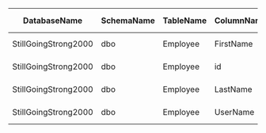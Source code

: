 | DatabaseName         | SchemaName | TableName | ColumnName | Datatype | Datalength | nRows | FHIR Resource | FHIR path (full)                              | KR |
|----------------------|------------|-----------|------------|----------|------------|-------|---------------|-----------------------------------------------|----|
| StillGoingStrong2000 | dbo        | Employee  | FirstName  | nvarchar | 8000       | 15    | Practitioner  | Practitioner(2…N).name_HumanName.given        |    |
| StillGoingStrong2000 | dbo        | Employee  | id         | int      | 4          | 15    | Practitioner  | Practitioner(2…N).identifier_Identifier.value |    |
| StillGoingStrong2000 | dbo        | Employee  | LastName   | nvarchar | 8000       | 15    | Practitioner  | Practitioner(2…N).name_HumanName.family       |    |
| StillGoingStrong2000 | dbo        | Employee  | UserName   | nvarchar | 8000       | 15    | Practitioner  | Practitioner(2…N).telecom_ContactPoint.value  |    |
